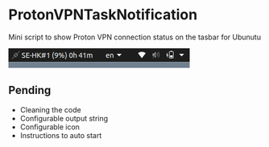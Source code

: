 # ProtonVPNTaskNotification
Mini script to show Proton VPN connection status on the tasbar for Ubunutu

![Taksbar screenshot](img/screenshot.png)

## Pending
* Cleaning the code
* Configurable output string
* Configurable icon
* Instructions to auto start

